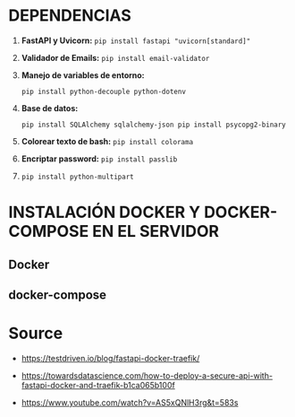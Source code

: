 # DEPENDENCIAS

1. **FastAPI y Uvicorn:** `pip install fastapi "uvicorn[standard]"`

2. **Validador de Emails:** `pip install email-validator`

3. **Manejo de variables de entorno:**

    `pip install python-decouple python-dotenv`

4. **Base de datos:** 

    `pip install SQLAlchemy sqlalchemy-json pip install psycopg2-binary`

5. **Colorear texto de bash:**  `pip install colorama`

6. **Encriptar password:** `pip install passlib`

5. `pip install python-multipart`

# INSTALACIÓN DOCKER Y DOCKER-COMPOSE EN EL SERVIDOR
## Docker

## docker-compose

# Source

- https://testdriven.io/blog/fastapi-docker-traefik/

- https://towardsdatascience.com/how-to-deploy-a-secure-api-with-fastapi-docker-and-traefik-b1ca065b100f

- https://www.youtube.com/watch?v=AS5xQNlH3rg&t=583s
